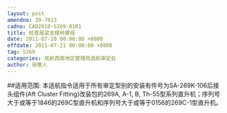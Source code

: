 ```yaml
---
layout: post
amendno: 39-7013
cadno: CAD2010-S269-01R1
title: 检查尾梁支撑杆螺母
date: 2011-07-20 00:00:00 +0800
effdate: 2011-07-21 00:00:00 +0800
tag: S269
categories: 民航西南地区管理局适航审定处
author: 徐敬人
---
```


##适用范围:
本适航指令适用于所有审定型别的安装有件号为SA-269K-106后接头组件(Aft Cluster Fitting)改装包的269A, A-1, B, Th-55型系列直升机；序列号大于或等于1846的269C型直升机和序列号大于或等于0156的269C-1型直升机。

